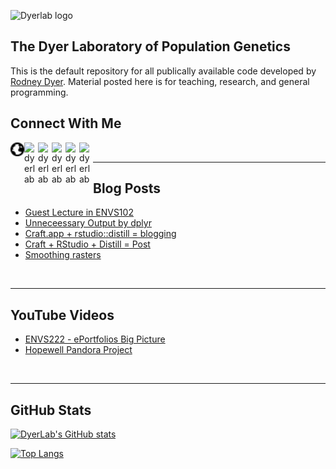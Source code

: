 ![Dyerlab logo](https://live.staticflickr.com/65535/51722755557_2368c8fb01_o_d.jpg)

## The Dyer Laboratory of Population Genetics

This is the default repository for all publically available code developed by [Rodney Dyer](https://dyerlab.org).  Material posted here is for teaching, research, and general programming.

## Connect With Me

 [<img align="left" alt="dyerlab" width="22px" src="https://raw.githubusercontent.com/iconic/open-iconic/master/svg/globe.svg" />](https://dyerlab.org)

[<img align="left" alt="dyerlab" width="22px" src="https://cdn.jsdelivr.net/npm/simple-icons@3.13.0/icons/youtube.svg" />](https://www.youtube.com/c/RodneyJDyer)

[<img align="left" alt="dyerlab" width="22px" src="https://cdn.jsdelivr.net/npm/simple-icons@3.13.0/icons/twitter.svg" />](https://www.twitter.com/RodneyDyer)

[<img align="left" alt="dyerlab" width="22px" src="https://cdn.jsdelivr.net/npm/simple-icons@3.13.0/icons/linkedin.svg" />](https://www.linkedin.com/in/dr-rodney-dyer/)

[<img align="left" alt="dyerlab" width="22px" src="https://cdn.jsdelivr.net/npm/simple-icons@3.13.0/icons/instagram.svg" />](https://www.instagram.com/RodneyDyer)

[<img align="left" alt="dyerlab" width="22px" src="https://cdn.jsdelivr.net/npm/simple-icons@3.13.0/icons/github.svg" />](https://www.github.com/dyerlab)

<br />

---

## Blog Posts

<!-- BLOG-POST-LIST:START -->
- [Guest Lecture in ENVS102](https://dyerlab.github.io/DLabWebsite/posts/2022-02-15-guest-lecture-in-envs102)
- [Unneceessary Output by dplyr](https://dyerlab.github.io/DLabWebsite/posts/2022-02-01-unneceessary-output-by-ttdplyrtt)
- [Craft.app + rstudio::distill = blogging](https://dyerlab.github.io/DLabWebsite/posts/2021-12-21-craft-app-rstudio-distill-blogging)
- [Craft + RStudio + Distill = Post](https://dyerlab.github.io/DLabWebsite/posts/2021-12-21-craft-rstudio-distill-post)
- [Smoothing rasters](https://dyerlab.github.io/DLabWebsite/posts/2021-12-15-smoothing-rasters)
<!-- BLOG-POST-LIST:END -->

<br />

---

## YouTube Videos

<!-- YOUTUBE:START -->
- [ENVS222 - ePortfolios Big Picture](https://www.youtube.com/watch?v=lM6lE27qmYU)
- [Hopewell Pandora Project](https://www.youtube.com/watch?v=Ko9ijjLiVb0)
<!-- YOUTUBE:END -->

<br />

---

## GitHub Stats

[![DyerLab's GitHub stats](https://github-readme-stats.vercel.app/api?username=dyerlab&count_private=true&show_icons=true&hide_title=true)](https://github.com/anuraghazra/github-readme-stats)

[![Top Langs](https://github-readme-stats.vercel.app/api/top-langs/?username=dyerlab&hide_title=true)](https://github.com/anuraghazra/github-readme-stats)